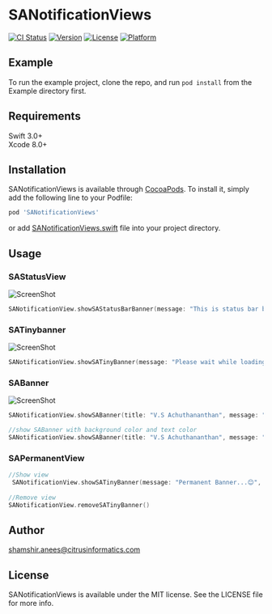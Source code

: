 # SANotificationViews

[![CI Status](http://img.shields.io/travis/shamshiranees/SANotificationViews.svg?style=flat)](https://travis-ci.org/shamshiranees/SANotificationViews)
[![Version](https://img.shields.io/cocoapods/v/SANotificationViews.svg?style=flat)](http://cocoapods.org/pods/SANotificationViews)
[![License](https://img.shields.io/cocoapods/l/SANotificationViews.svg?style=flat)](http://cocoapods.org/pods/SANotificationViews)
[![Platform](https://img.shields.io/cocoapods/p/SANotificationViews.svg?style=flat)](http://cocoapods.org/pods/SANotificationViews)

## Example

To run the example project, clone the repo, and run `pod install` from the Example directory first.

## Requirements
Swift 3.0+ <br>
Xcode 8.0+ <br>

## Installation

SANotificationViews is available through [CocoaPods](http://cocoapods.org). To install
it, simply add the following line to your Podfile:

```ruby
pod 'SANotificationViews'
```
or add [SANotificationViews.swift](https://github.com/shamshiranees/SANotificationViews/blob/master/SANotificationViews/Classes/SANotificationViews.swift) file into your project directory.

## Usage
### SAStatusView
![ScreenShot](https://raw.githubusercontent.com/shamshiranees/SANotificationViews/master/Example/SANotificationViews/statusBar.png)
```swift
SANotificationView.showSAStatusBarBanner(message: "This is status bar banner...", backgroundColor: .black, textColor: .white, showTime: 2)
```
### SATinybanner
![ScreenShot](https://raw.githubusercontent.com/shamshiranees/SANotificationViews/master/Example/SANotificationViews/tinyBanner.png)
```swift
SANotificationView.showSATinyBanner(message: "Please wait while loading...😊", backgroundColor: .black, textColor: .white, showTime: 2)
```

### SABanner
![ScreenShot](https://raw.githubusercontent.com/shamshiranees/SANotificationViews/master/Example/SANotificationViews/SABanner2.png)
```swift
SANotificationView.showSABanner(title: "V.S Achuthananthan", message: "V.S Achuthananthan just liked the your post you shared", image: #imageLiteral(resourceName: "sampleImage"),  showTime: 3)

//show SABanner with background color and text color
SANotificationView.showSABanner(title: "V.S Achuthananthan", message: "V.S Achuthananthan just liked the your post you shared", textColor: .black, image: #imageLiteral(resourceName: "sampleImage"), backgroundColor: .white, showTime: 3)

```

### SAPermanentView
```swift
//Show view
 SANotificationView.showSATinyBanner(message: "Permanent Banner...😊", backgroundColor: .black, textColor: .white)
 
//Remove view
SANotificationView.removeSATinyBanner()

```


## Author

 shamshir.anees@citrusinformatics.com

## License

SANotificationViews is available under the MIT license. See the LICENSE file for more info.
